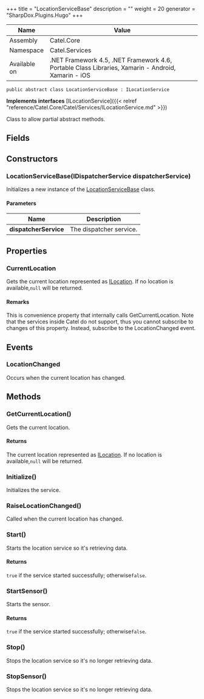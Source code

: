 

+++
title = "LocationServiceBase" 
description = ""
weight = 20
generator = "SharpDox.Plugins.Hugo"
+++

Name|Value
---|---
Assembly|Catel.Core
Namespace|Catel.Services
Available on|.NET Framework 4.5, .NET Framework 4.6, Portable Class Libraries, Xamarin - Android, Xamarin - iOS

```
public abstract class LocationServiceBase : ILocationService
```

**Implements interfaces**
[ILocationService]({{< relref "reference/Catel.Core/Catel/Services/ILocationService.md" >}})

Class to allow partial abstract methods.

## Fields

## Constructors

### LocationServiceBase(IDispatcherService dispatcherService)

Initializes a new instance of the [LocationServiceBase](#) class.

#### Parameters

Name|Description
---|---
**dispatcherService**|The dispatcher service.

## Properties

### CurrentLocation

Gets the current location represented as [ILocation](#). If no location is available,`null` will be returned.

#### Remarks

This is convenience property that internally calls GetCurrentLocation. Note that the services inside Catel do not support, thus you cannot subscribe to changes of this property. Instead, subscribe to the LocationChanged event.

## Events

### LocationChanged

Occurs when the current location has changed.

## Methods

### GetCurrentLocation()

Gets the current location.

#### Returns

The current location represented as [ILocation](#). If no location is available,`null` will be returned.

### Initialize()

Initializes the service.

### RaiseLocationChanged()

Called when the current location has changed.

### Start()

Starts the location service so it's retrieving data.

#### Returns

`true` if the service started successfully; otherwise`false`.

### StartSensor()

Starts the sensor.

#### Returns

`true` if the service started successfully; otherwise`false`.

### Stop()

Stops the location service so it's no longer retrieving data.

### StopSensor()

Stops the location service so it's no longer retrieving data.

